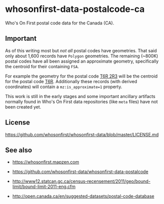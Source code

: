 # whosonfirst-data-postalcode-ca

Who's On First postal code data for the Canada (CA).

## Important

As of this writing most but _not all_ postal codes have geometries. That said only about 1,600 records have `Polygon` geometries. The remaining (~800K) postal codes have all been assigned an approximate geometry, specifically the centroid for their containing `FSA`.

For example the geometry for the postal code [T6R 2R3](https://github.com/whosonfirst-data/whosonfirst-data-postalcode-ca/blob/master/data/554/865/797/554865797.geojson) will be the centroid for the postal code [T6R](https://github.com/whosonfirst-data/whosonfirst-data-postalcode-ca/blob/master/data/504/804/689/504804689.geojson). Additionally these records (with derived coordinates) will contain a `mz:is_approximate=1` property.

This work is still in the early stages and some important ancillary artifacts normally found in Who's On First data repositories (like `meta` files) have not been created yet.

## License

https://github.com/whosonfirst/whosonfirst-data/blob/master/LICENSE.md

## See also

* https://whosonfirst.mapzen.com
* https://github.com/whosonfirst-data/whosonfirst-data-postalcode

* http://www12.statcan.gc.ca/census-recensement/2011/geo/bound-limit/bound-limit-2011-eng.cfm
* http://open.canada.ca/en/suggested-datasets/postal-code-database